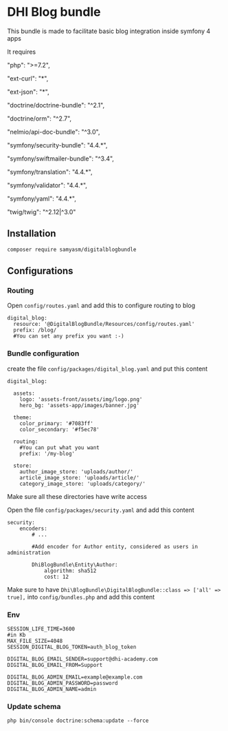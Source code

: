 # DHI Blog bundle

This bundle is made to facilitate basic blog integration inside symfony 4 apps

It requires

"php": ">=7.2",

"ext-curl": "*",

"ext-json": "*",

"doctrine/doctrine-bundle": "^2.1",

"doctrine/orm": "^2.7",

"nelmio/api-doc-bundle": "^3.0",

"symfony/security-bundle": "4.4.*",

"symfony/swiftmailer-bundle": "^3.4",

"symfony/translation": "4.4.*",

"symfony/validator": "4.4.*",

"symfony/yaml": "4.4.*",

"twig/twig": "^2.12|^3.0"

## Installation

```bash
composer require samyasm/digitalblogbundle
```
## Configurations

### Routing

Open ```config/routes.yaml``` and add this to configure routing to blog

```
digital_blog:
  resource: '@DigitalBlogBundle/Resources/config/routes.yaml'
  prefix: /blog/ 
  #You can set any prefix you want :-)
```

### Bundle configuration

create the file ```config/packages/digital_blog.yaml``` and put this content

```
digital_blog:
  
  assets:
    logo: 'assets-front/assets/img/logo.png'
    hero_bg: 'assets-app/images/banner.jpg'
    
  theme:
    color_primary: '#7083ff'
    color_secondary: '#f5ec78'
    
  routing:
    #You can put what you want
    prefix: '/my-blog'
  
  store:
    author_image_store: 'uploads/author/'
    article_image_store: 'uploads/article/'
    category_image_store: 'uploads/category/'
```

Make sure all these directories have write access

Open the file ```config/packages/security.yaml``` and add this content

```
security:
    encoders:
        # ...
        
        #Add encoder for Author entity, considered as users in administration
        
        DhiBlogBundle\Entity\Author:
            algorithm: sha512
            cost: 12
```

Make sure to have ```Dhi\BlogBundle\DigitalBlogBundle::class => ['all' => true],``` into ```config/bundles.php``` and add this content

### Env

```
SESSION_LIFE_TIME=3600
#in Kb
MAX_FILE_SIZE=4048
SESSION_DIGITAL_BLOG_TOKEN=auth_blog_token

DIGITAL_BLOG_EMAIL_SENDER=support@dhi-academy.com
DIGITAL_BLOG_EMAIL_FROM=Support

DIGITAL_BLOG_ADMIN_EMAIL=example@example.com
DIGITAL_BLOG_ADMIN_PASSWORD=password
DIGITAL_BLOG_ADMIN_NAME=admin
```

### Update schema

```
php bin/console doctrine:schema:update --force
```
